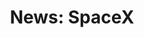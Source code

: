 ---
title: "News: SpaceX"
layout: revealjs-mini-thesis
paragraph:
- SpaceX said it will fly two people around the moon next year. No one has tried a trip like it for many years.
- Elon Musk started the SpaceX company.
- He talked about the trip on Monday.
- The moon travelers are mysterious.
- Musk said the people know each other.
- He did not name the people.
---